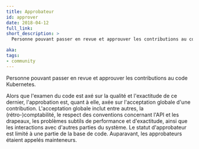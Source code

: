 ```yaml
---
title: Approbateur
id: approver
date: 2018-04-12
full_link:
short_description: >
  Personne pouvant passer en revue et approuver les contributions au code Kubernetes.

aka:
tags:
- community
---
```

 Personne pouvant passer en revue et approuver les contributions au code Kubernetes.

<!--more-->

Alors que l'examen du code est axé sur la qualité et l'exactitude de ce dernier, l'approbation est, quant à elle, axée sur l'acceptation globale d'une contribution. L'acceptation globale inclut entre autres, la (rétro-)comptabilité, le respect des conventions concernant l'API et les drapeaux, les problèmes subtils de performance et d'exactitude, ainsi que les interactions avec d'autres parties du système. Le statut d'approbateur est limité à une partie de la base de code. Auparavant, les approbateurs étaient appelés mainteneurs.
